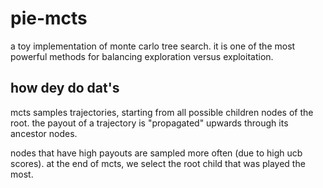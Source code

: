 # pie-mcts
a toy implementation of monte carlo tree search. it is one of the most powerful methods for balancing exploration versus exploitation.

## how dey do dat's
mcts samples trajectories, starting from all possible children nodes of the root. the payout of a trajectory is "propagated" upwards through its ancestor nodes. 

nodes that have high payouts are sampled more often (due to high ucb scores). at the end of mcts, we select the root child that was played the most.